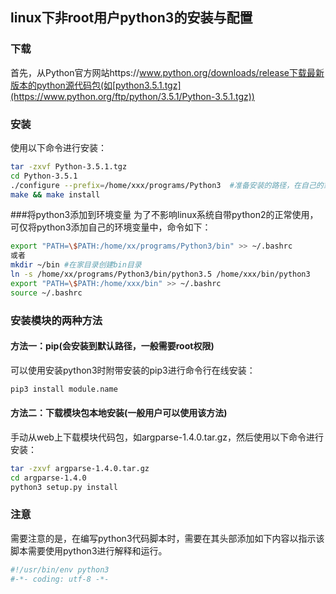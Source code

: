 ## linux下非root用户python3的安装与配置

### 下载
首先，从Python官方网站https://www.python.org/downloads/release下载最新版本的python源代码包(如[python3.5.1.tgz](https://www.python.org/ftp/python/3.5.1/Python-3.5.1.tgz))

### 安装
使用以下命令进行安装：

```bash
tar -zxvf Python-3.5.1.tgz
cd Python-3.5.1
./configure --prefix=/home/xxx/programs/Python3  #准备安装的路径，在自己的家目录下
make && make install
```

###将python3添加到环境变量
为了不影响linux系统自带python2的正常使用，可仅将python3添加自己的环境变量中，命令如下：

```bash
export "PATH=\$PATH:/home/xx/programs/Python3/bin" >> ~/.bashrc
或者
mkdir ~/bin #在家目录创建bin目录
ln -s /home/xx/programs/Python3/bin/python3.5 /home/xxx/bin/python3
export "PATH=\$PATH:/home/xxx/bin" >> ~/.bashrc
source ~/.bashrc
```

### 安装模块的两种方法

#### 方法一：pip(会安装到默认路径，一般需要root权限)
可以使用安装python3时附带安装的pip3进行命令行在线安装：

```bash
pip3 install module.name
```

#### 方法二：下载模块包本地安装(一般用户可以使用该方法)
手动从web上下载模块代码包，如argparse-1.4.0.tar.gz，然后使用以下命令进行安装：

```bash
tar -zxvf argparse-1.4.0.tar.gz
cd argparse-1.4.0
python3 setup.py install
```

### 注意
需要注意的是，在编写python3代码脚本时，需要在其头部添加如下内容以指示该脚本需要使用python3进行解释和运行。

```python
#!/usr/bin/env python3
#-*- coding: utf-8 -*-
```